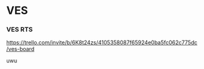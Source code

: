 # VES
### VES RTS

https://trello.com/invite/b/6K8t24zs/4105358087f65924e0ba5fc062c775dc/ves-board

uwu
